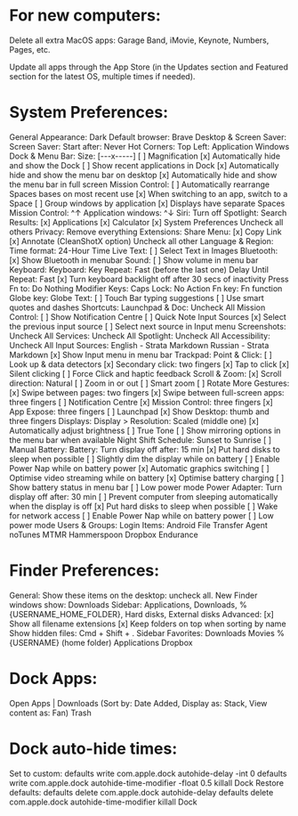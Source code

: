 # For new computers:
  Delete all extra MacOS apps: Garage Band, iMovie, Keynote, Numbers, Pages, etc.
  
  Update all apps through the App Store (in the Updates section and Featured section for the latest OS, multiple times if needed).

# System Preferences:
  General
    Appearance: Dark
    Default browser: Brave
  Desktop & Screen Saver:
    Screen Saver:
      Start after: Never
      Hot Corners:
        Top Left: Application Windows
  Dock & Menu Bar:
    Size: [---x-----]
    [ ] Magnification
    [x] Automatically hide and show the Dock
    [ ] Show recent applications in Dock
    [x] Automatically hide and show the menu bar on desktop
    [x] Automatically hide and show the menu bar in full screen
  Mission Control:
    [ ] Automatically rearrange Spaces bases on most recent use
    [x] When switching to an app, switch to a Space
    [ ] Group windows by application
    [x] Displays have separate Spaces
    Mission Control: ^↑
    Application windows: ^↓
  Siri:
    Turn off
  Spotlight:
    Search Results:
      [x] Applications
      [x] Calculator
      [x] System Preferences
      Uncheck all others
    Privacy:
      Remove everything
  Extensions:
    Share Menu:
      [x] Copy Link
      [x] Annotate (CleanShotX option)
      Uncheck all other
  Language & Region:
    Time format: 24-Hour Time
    Live Text: [ ] Select Text in Images
  Bluetooth:
    [x] Show Bluetooth in menubar
  Sound:
    [ ] Show volume in menu bar
  Keyboard:
    Keyboard:
      Key Repeat: Fast (before the last one)
      Delay Until Repeat: Fast
      [x] Turn keyboard backlight off after 30 secs of inactivity
      Press Fn to: Do Nothing
    Modifier Keys:
      Caps Lock: No Action
      Fn key: Fn function
      Globe key: Globe
    Text:
      [ ] Touch Bar typing suggestions
      [ ] Use smart quotes and dashes
    Shortcuts:
      Launchpad & Doc:
        Uncheck All
      Mission Control:
        [ ] Show Notification Centre
        [ ] Quick Note
      Input Sources
        [x] Select the previous input source
        [ ] Select next source in Input menu
      Screenshots:
        Uncheck All
      Services:
        Uncheck All
      Spotlight:
        Uncheck All
      Accessibility:
        Uncheck All
    Input Sources:
      English - Strata Markdown
      Russian - Strata Markdown
      [x] Show Input menu in menu bar
  Trackpad:
    Point & Click:
      [ ] Look up & data detectors
      [x] Secondary click: two fingers
      [x] Tap to click
      [x] Silent clicking
      [ ] Force Click and haptic feedback
    Scroll & Zoom:
      [x] Scroll direction: Natural
      [ ] Zoom in or out
      [ ] Smart zoom
      [ ] Rotate
    More Gestures:
      [x] Swipe between pages: two fingers
      [x] Swipe between full-screen apps: three fingers
      [ ] Notification Centre
      [x] Mission Control: three fingers
      [x] App Expose: three fingers
      [ ] Launchpad
      [x] Show Desktop: thumb and three fingers
  Displays:
    Display > Resolution: Scaled (middle one)
    [x] Automatically adjust brightness
    [ ] True Tone
    [ ] Show mirroring options in the menu bar when available
    Night Shift
      Schedule: Sunset to Sunrise
      [ ] Manual
  Battery:
    Battery:
      Turn display off after: 15 min
      [x] Put hard disks to sleep when possible
      [ ] Slightly dim the display while on battery
      [ ] Enable Power Nap while on battery power
      [x] Automatic graphics switching
      [ ] Optimise video streaming while on battery
      [x] Optimise battery charging
      [ ] Show battery status in menu bar
      [ ] Low power mode
    Power Adapter:
      Turn display off after: 30 min
      [ ] Prevent computer from sleeping automatically when the display is off
      [x] Put hard disks to sleep when possible
      [ ] Wake for network access
      [ ] Enable Power Nap while on battery power
      [ ] Low power mode
  Users & Groups:
    Login Items:
      Android File Transfer Agent
      noTunes
      MTMR
      Hammerspoon
      Dropbox
      Endurance

# Finder Preferences:
  General:
    Show these items on the desktop: uncheck all.
    New Finder windows show: Downloads
  Sidebar:
    Applications, Downloads, %{USERNAME_HOME_FOLDER}, Hard disks, External disks
  Advanced:
    [x] Show all filename extensions
    [x] Keep folders on top when sorting by name
  Show hidden files: Cmd + Shift + .
  Sidebar Favorites:
    Downloads
    Movies
    %{USERNAME} (home folder)
    Applications
    Dropbox

# Dock Apps:
  Open Apps
  |
  Downloads (Sort by: Date Added, Display as: Stack, View content as: Fan)
  Trash

# Dock auto-hide times:
  Set to custom:
    defaults write com.apple.dock autohide-delay -int 0
    defaults write com.apple.dock autohide-time-modifier -float 0.5
    killall Dock
  Restore defaults:
    defaults delete com.apple.dock autohide-delay
    defaults delete com.apple.dock autohide-time-modifier
    killall Dock
